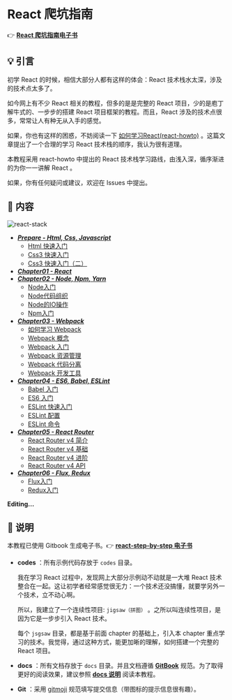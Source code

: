 # React 爬坑指南

:point_right: [**React 爬坑指南电子书**](https://dunwu.gitbooks.io/react-step-by-step/content)

## :bulb: 引言

初学 React 的时候，相信大部分人都有这样的体会：React 技术栈水太深，涉及的技术点太多了。

如今网上有不少 React 相关的教程，但多的是是完整的 React 项目，少的是庖丁解牛式的、一步步的搭建 React 项目框架的教程。而且，React 涉及的技术点很多，常常让人有种无从入手的感觉。

如果，你也有这样的困惑，不妨阅读一下 [如何学习React(react-howto)](https://github.com/petehunt/react-howto/blob/master/README-zh.md) 。这篇文章提出了一个合理的学习 React 技术栈的顺序，我认为很有道理。

本教程采用 react-howto 中提出的 React 技术栈学习路线，由浅入深，循序渐进的为你一一讲解 React 。

如果，你有任何疑问或建议，欢迎在 Issues 中提出。

## :memo: 内容

![react-stack](https://raw.githubusercontent.com/dunwu/react-step-by-step/master/docs/assets/images/react-stack.jpg)

* [***Prepare - Html, Css, Javascript***](https://github.com/dunwu/react-step-by-step/tree/master/docs/prepare/README.md)
    * [Html 快速入门](https://github.com/dunwu/react-step-by-step/tree/master/docs/prepare/html.md)
    * [Css3 快速入门](https://github.com/dunwu/react-step-by-step/tree/master/docs/prepare/css3-quickstart.md)
    * [Css3 快速入门（二）](https://github.com/dunwu/react-step-by-step/tree/master/docs/prepare/css3-quickstart2.md)
* [***Chapter01 - React***](https://github.com/dunwu/react-step-by-step/tree/master/docs/chapter01/README.md)
* [***Chapter02 - Node, Npm, Yarn***](https://github.com/dunwu/react-step-by-step/tree/master/docs/chapter02/README.md)
    * [Node入门](https://github.com/dunwu/react-step-by-step/tree/master/docs/chapter02/node/Node入门.md)
    * [Node代码组织](https://github.com/dunwu/react-step-by-step/tree/master/docs/chapter02/node/Node代码组织.md)
    * [Node的IO操作](https://github.com/dunwu/react-step-by-step/tree/master/docs/chapter02/node/Node的IO操作.md)
    * [Npm入门](https://github.com/dunwu/react-step-by-step/tree/master/docs/chapter02/npm/Npm入门.md)
* [***Chapter03 - Webpack***](https://github.com/dunwu/react-step-by-step/tree/master/docs/chapter03/README.md)
    * [如何学习 Webpack](https://github.com/dunwu/react-step-by-step/tree/master/docs/chapter03/webpack/webpack-howto.md)
    * [Webpack 概念](https://github.com/dunwu/react-step-by-step/tree/master/docs/chapter03/webpack/concept.md)
    * [Webpack 入门](https://github.com/dunwu/react-step-by-step/tree/master/docs/chapter03/webpack/webpack-tutorial.md)
    * [Webpack 资源管理](https://github.com/dunwu/react-step-by-step/tree/master/docs/chapter03/webpack/asset-management.md)
    * [Webpack 代码分离](https://github.com/dunwu/react-step-by-step/tree/master/docs/chapter03/webpack/code-splitting.md)
    * [Webpack 开发工具](https://github.com/dunwu/react-step-by-step/tree/master/docs/chapter03/webpack/development.md)
* [***Chapter04 - ES6, Babel, ESLint***](https://github.com/dunwu/react-step-by-step/tree/master/docs/chapter04/README.md)
    * [Babel 入门](https://github.com/dunwu/react-step-by-step/tree/master/docs/chapter04/babel/babel-tutorial.md)
    * [ES6 入门](https://github.com/dunwu/react-step-by-step/tree/master/docs/chapter04/es6/es6-tutorial.md)
    * [ESLint 快速入门](https://github.com/dunwu/react-step-by-step/tree/master/docs/chapter04/eslint/eslint-quickstart.md)
    * [ESLint 配置](https://github.com/dunwu/react-step-by-step/tree/master/docs/chapter04/eslint/eslint-configuration.md)
    * [ESLint 命令](https://github.com/dunwu/react-step-by-step/tree/master/docs/chapter04/eslint/eslint-command.md)
* [***Chapter05 - React Router***](https://github.com/dunwu/react-step-by-step/tree/master/docs/chapter05/README.md)
    * [React Router v4 简介](https://github.com/dunwu/react-step-by-step/tree/master/docs/chapter05/react-router-v4/react-router-introduction.md)
    * [React Router v4 基础](https://github.com/dunwu/react-step-by-step/tree/master/docs/chapter05/react-router-v4/react-router-basic.md)
    * [React Router v4 进阶](https://github.com/dunwu/react-step-by-step/tree/master/docs/chapter05/react-router-v4/react-router-advanced.md)
    * [React Router v4 API](https://github.com/dunwu/react-step-by-step/tree/master/docs/chapter05/react-router-v4/react-router-api.md)
* [***Chapter06 - Flux, Redux***](https://github.com/dunwu/react-step-by-step/tree/master/docs/chapter06/README.md)
    * [Flux入门](https://github.com/dunwu/react-step-by-step/tree/master/docs/chapter06/flux/Flux入门.md)
    * [Redux入门](https://github.com/dunwu/react-step-by-step/tree/master/docs/chapter06/redux/Redux入门.md)

**Editing...**

## :pushpin: 说明

​本教程已使用 Gitbook 生成电子书。:point_right: [**react-step-by-step 电子书**](https://dunwu.gitbooks.io/react-step-by-step/content)

- **codes** ：所有示例代码存放于 `codes` 目录。

  我在学习 React 过程中，发现网上大部分示例动不动就是一大堆 React 技术整合在一起。这让初学者经常感觉很无力：一个技术还没搞懂，就要学另外一个技术，立不动心啊。

  所以，我建立了一个连续性项目: `jigsaw（拼图）` 。之所以叫连续性项目，是因为它是一步步引入 React 技术。

  每个 `jsgsaw` 目录，都是基于前面 chapter 的基础上，引入本 chapter 重点学习的技术。我觉得，通过这种方式，能更加晰的理解，如何搭建一个完整的 React 项目。


- **docs** ：所有文档存放于 `docs` 目录。并且文档遵循 [**GitBook**](https://github.com/GitbookIO/gitbook) 规范。为了取得更好的阅读效果，建议参照 [**docs 说明**](https://github.com/dunwu/react-step-by-step/tree/master/docs) 阅读本教程。


- **Git** ：采用 [gitmoji](https://github.com/carloscuesta/gitmoji/) 规范填写提交信息（带图标的提示信息很有趣）。
